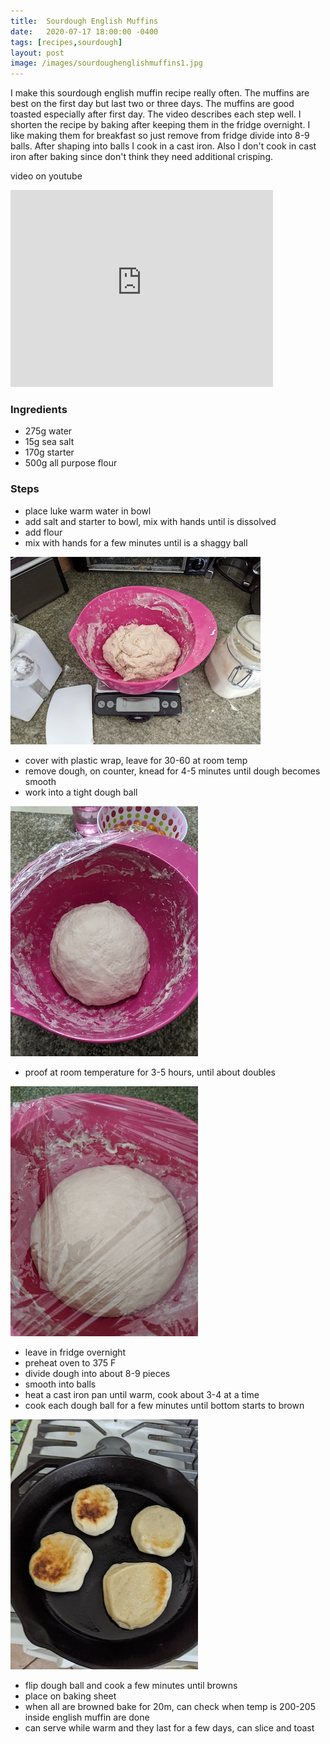 ```yaml
---
title:  Sourdough English Muffins
date:   2020-07-17 18:00:00 -0400
tags: [recipes,sourdough]
layout: post
image: /images/sourdoughenglishmuffins1.jpg
---
```


I make this sourdough english muffin recipe really often.  The muffins are best on the first day but last two or three days.  The muffins are good toasted especially after first day.  The video describes each step well.  I shorten the recipe by baking after keeping them in the fridge overnight.  I like making them for breakfast so just remove from fridge divide into 8-9 balls. After shaping into balls I cook in a cast iron.  Also I don't cook in cast iron after baking since don't think they need additional crisping.

video on youtube
<iframe width="420" height="315" src="https://www.youtube.com/embed/UtqZom95NFo" frameborder="0" allowfullscreen></iframe>

### Ingredients
- 275g water
- 15g sea salt
- 170g starter
- 500g all purpose flour

### Steps
- place luke warm water in bowl
- add salt and starter to bowl, mix with hands until is dissolved
- add flour
- mix with hands for a few minutes until is a shaggy ball

![mix shaggy into ball](/images/sourdoughenglishmuffins2.jpg)

- cover with plastic wrap, leave for 30-60 at room temp
- remove dough, on counter, knead for 4-5 minutes until dough becomes smooth
- work into a tight dough ball

![knead  into ball](/images/sourdoughenglishmuffins3.jpg)

- proof at room temperature for 3-5 hours, until about doubles

![after bulk fermentation](/images/sourdoughenglishmuffins4.jpg)

- leave in fridge overnight
- preheat oven to 375 F
- divide dough into about 8-9 pieces
- smooth into balls
- heat a cast iron pan until warm, cook about 3-4 at a time
- cook each dough ball for a few minutes until bottom starts to brown

![cook in cast iron](/images/sourdoughenglishmuffins5.jpg)

- flip dough ball and cook a few minutes until browns
- place on baking sheet
- when all are browned bake for 20m, can check when temp is 200-205 inside english muffin are done
- can serve while warm and they last for a few days, can slice and toast
